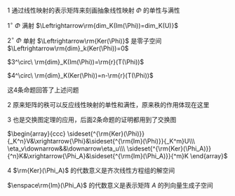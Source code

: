 1 通过线性映射的表示矩阵来刻画抽象线性映射 $\Phi$ 的单性与满性    
    
 $1^\circ\ \Phi$ 满射 $\Leftrightarrow\rm{dim_K(Im(\Phi))=dim_K(U)}$     
    
 $2^\circ\ \Phi$ 单射 $\Leftrightarrow\rm{Ker(\Phi)}$ 是零子空间 $\Leftrightarrow\rm{dim}_k(Ker(\Phi))=0$     
    
 $3^\circ\ \rm{dim}_K(Im(\Phi))=\rm{r}(T(\Phi))$     
    
 $4^\circ\ \rm{dim}_K(Ker(\Phi))=n-\rm{r}(T(\Phi))$     
    
这4条命题回答了上述问题    
    
2 原来矩阵的秩可以反应线性映射的单性和满性，原来秩的作用体现在这里    
    
3 也是交换图定理的应用，后面2条命题的证明都用到了交换图    
    
 $\begin{array}{ccc}    
\sideset{^{\rm{Ker}(\Phi)}}{_K^n}V&\xrightarrow{\Phi}&\sideset{^{\rm{Im}(\Phi)}}{_K^m}U\\\     
\eta_v\downarrow&&\downarrow\eta_u\\\     
\sideset{^{\rm{Ker}(\Phi_A)}}{^n}K&\xrightarrow{\Phi_A}&\sideset{^{\rm{Im}(\Phi_A)}}{^m}K    
\end{array}$     
    
4  $\rm{Ker}(\Phi_A)$ 的代数意义是齐次线性方程组的解空间    
    
 $\enspace\rm{Im}(\Phi_A)$ 的代数意义是表示矩阵 $A$ 的列向量生成子空间    
